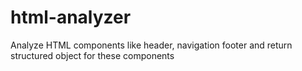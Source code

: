 # html-analyzer
Analyze HTML components like header, navigation footer and return structured object for these components

